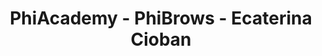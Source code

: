 ---
title: "PhiAcademy - PhiBrows - Ecaterina Cioban"
url: /montreal/phiacademy-phibrows-ecaterina-cioban/
shop: beauty
---
